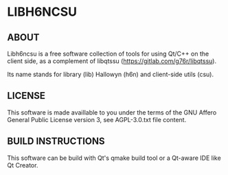 LIBH6NCSU
=========

ABOUT
-----

Libh6ncsu is a free software collection of tools for using Qt/C++ on
the client side, as a complement of libqtssu
(https://gitlab.com/g76r/libqtssu).

Its name stands for library (lib) Hallowyn (h6n) and client-side
utils (csu).

LICENSE
-------

This software is made availlable to you under the terms of the GNU Affero
General Public License version 3, see AGPL-3.0.txt file content.

BUILD INSTRUCTIONS
------------------

This software can be build with Qt's qmake build tool or a Qt-aware IDE
like Qt Creator.
